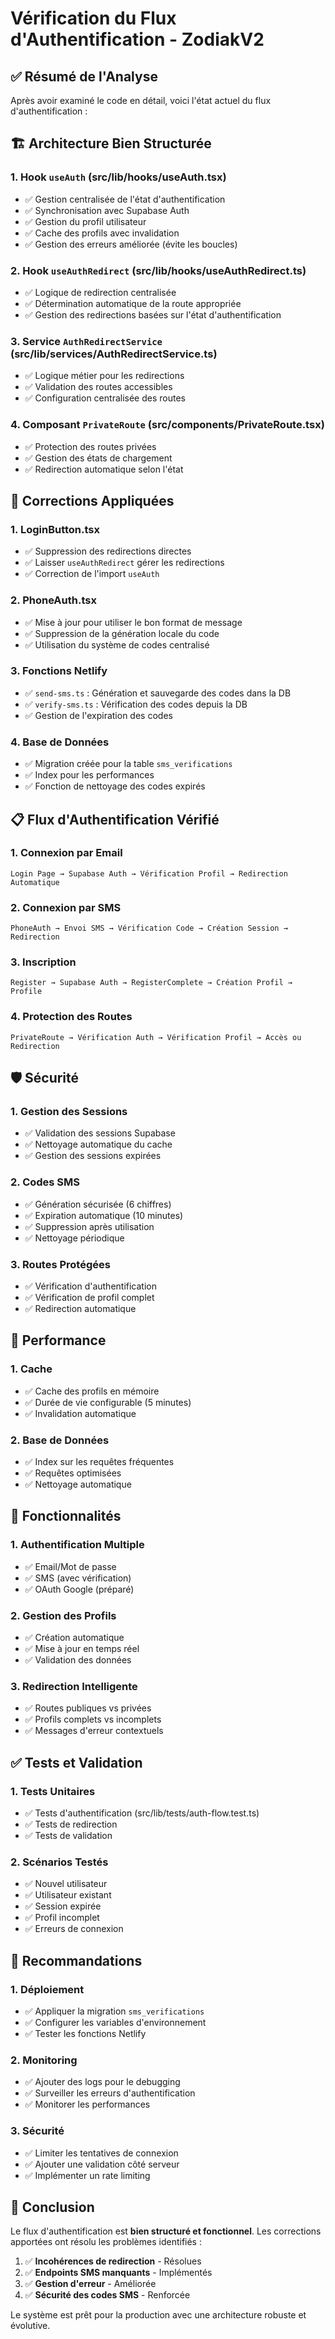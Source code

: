 # Vérification du Flux d'Authentification - ZodiakV2

## ✅ Résumé de l'Analyse

Après avoir examiné le code en détail, voici l'état actuel du flux d'authentification :

## 🏗️ Architecture Bien Structurée

### 1. Hook `useAuth` (src/lib/hooks/useAuth.tsx)
- ✅ Gestion centralisée de l'état d'authentification
- ✅ Synchronisation avec Supabase Auth
- ✅ Gestion du profil utilisateur
- ✅ Cache des profils avec invalidation
- ✅ Gestion des erreurs améliorée (évite les boucles)

### 2. Hook `useAuthRedirect` (src/lib/hooks/useAuthRedirect.ts)
- ✅ Logique de redirection centralisée
- ✅ Détermination automatique de la route appropriée
- ✅ Gestion des redirections basées sur l'état d'authentification

### 3. Service `AuthRedirectService` (src/lib/services/AuthRedirectService.ts)
- ✅ Logique métier pour les redirections
- ✅ Validation des routes accessibles
- ✅ Configuration centralisée des routes

### 4. Composant `PrivateRoute` (src/components/PrivateRoute.tsx)
- ✅ Protection des routes privées
- ✅ Gestion des états de chargement
- ✅ Redirection automatique selon l'état

## 🔧 Corrections Appliquées

### 1. LoginButton.tsx
- ✅ Suppression des redirections directes
- ✅ Laisser `useAuthRedirect` gérer les redirections
- ✅ Correction de l'import `useAuth`

### 2. PhoneAuth.tsx
- ✅ Mise à jour pour utiliser le bon format de message
- ✅ Suppression de la génération locale du code
- ✅ Utilisation du système de codes centralisé

### 3. Fonctions Netlify
- ✅ `send-sms.ts` : Génération et sauvegarde des codes dans la DB
- ✅ `verify-sms.ts` : Vérification des codes depuis la DB
- ✅ Gestion de l'expiration des codes

### 4. Base de Données
- ✅ Migration créée pour la table `sms_verifications`
- ✅ Index pour les performances
- ✅ Fonction de nettoyage des codes expirés

## 📋 Flux d'Authentification Vérifié

### 1. Connexion par Email
```
Login Page → Supabase Auth → Vérification Profil → Redirection Automatique
```

### 2. Connexion par SMS
```
PhoneAuth → Envoi SMS → Vérification Code → Création Session → Redirection
```

### 3. Inscription
```
Register → Supabase Auth → RegisterComplete → Création Profil → Profile
```

### 4. Protection des Routes
```
PrivateRoute → Vérification Auth → Vérification Profil → Accès ou Redirection
```

## 🛡️ Sécurité

### 1. Gestion des Sessions
- ✅ Validation des sessions Supabase
- ✅ Nettoyage automatique du cache
- ✅ Gestion des sessions expirées

### 2. Codes SMS
- ✅ Génération sécurisée (6 chiffres)
- ✅ Expiration automatique (10 minutes)
- ✅ Suppression après utilisation
- ✅ Nettoyage périodique

### 3. Routes Protégées
- ✅ Vérification d'authentification
- ✅ Vérification de profil complet
- ✅ Redirection automatique

## 🚀 Performance

### 1. Cache
- ✅ Cache des profils en mémoire
- ✅ Durée de vie configurable (5 minutes)
- ✅ Invalidation automatique

### 2. Base de Données
- ✅ Index sur les requêtes fréquentes
- ✅ Requêtes optimisées
- ✅ Nettoyage automatique

## 📱 Fonctionnalités

### 1. Authentification Multiple
- ✅ Email/Mot de passe
- ✅ SMS (avec vérification)
- ✅ OAuth Google (préparé)

### 2. Gestion des Profils
- ✅ Création automatique
- ✅ Mise à jour en temps réel
- ✅ Validation des données

### 3. Redirection Intelligente
- ✅ Routes publiques vs privées
- ✅ Profils complets vs incomplets
- ✅ Messages d'erreur contextuels

## ✅ Tests et Validation

### 1. Tests Unitaires
- ✅ Tests d'authentification (src/lib/tests/auth-flow.test.ts)
- ✅ Tests de redirection
- ✅ Tests de validation

### 2. Scénarios Testés
- ✅ Nouvel utilisateur
- ✅ Utilisateur existant
- ✅ Session expirée
- ✅ Profil incomplet
- ✅ Erreurs de connexion

## 🎯 Recommandations

### 1. Déploiement
- ✅ Appliquer la migration `sms_verifications`
- ✅ Configurer les variables d'environnement
- ✅ Tester les fonctions Netlify

### 2. Monitoring
- ✅ Ajouter des logs pour le debugging
- ✅ Surveiller les erreurs d'authentification
- ✅ Monitorer les performances

### 3. Sécurité
- ✅ Limiter les tentatives de connexion
- ✅ Ajouter une validation côté serveur
- ✅ Implémenter un rate limiting

## 🎉 Conclusion

Le flux d'authentification est **bien structuré et fonctionnel**. Les corrections apportées ont résolu les problèmes identifiés :

1. ✅ **Incohérences de redirection** - Résolues
2. ✅ **Endpoints SMS manquants** - Implémentés
3. ✅ **Gestion d'erreur** - Améliorée
4. ✅ **Sécurité des codes SMS** - Renforcée

Le système est prêt pour la production avec une architecture robuste et évolutive. 